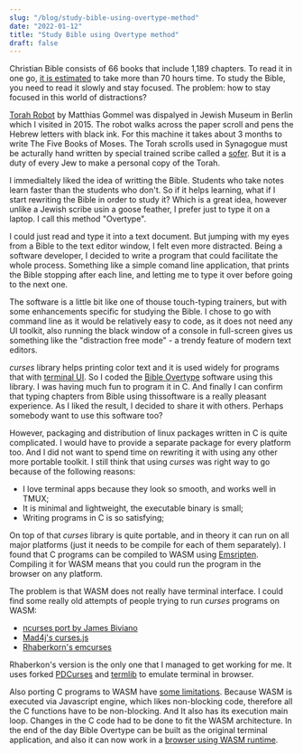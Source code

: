 ```yaml
---
slug: "/blog/study-bible-using-overtype-method"
date: "2022-01-12"
title: "Study Bible using Overtype method"
draft: false
---
```


Christian Bible consists of 66 books that include 1,189 chapters. To read it in one go, [it is estimated][1] to take more than 70 hours time.
To study the Bible, you need to read it slowly and stay focused. The problem: how to stay focused in this world of distractions?

[Torah Robot][2] by Matthias Gommel was dispalyed in Jewish Museum in Berlin which I visited in 2015.  The robot walks across the paper scroll and pens the Hebrew letters with black ink. For this machine it takes about 3 months to write The Five Books of Moses. The Torah scrolls used in Synagogue must be acturally hand written by special trained scribe called a [sofer][3]. But it is a duty of every Jew to make a personal copy of the Torah.

I immedialtely liked the idea of writting the Bible. Students who take notes learn faster than the students who don't. So if it helps learning, what if I start  rewriting the Bible in order to study it? Which is a great idea, however unlike a Jewish scribe usin a goose feather, I prefer just to type it on a laptop. I call this method "Overtype". 

I could just read and type it into a text document. But jumping with my eyes from a Bible to the text editor window, I felt even more distracted.
Being a software developer, I decided to write a program that could facilitate the whole process. Something like a simple comand line application, that prints the Bible stopping after each line, and letting me to type it over before going to the next one.

The software is a little bit like one of thouse touch-typing trainers, but with some enhancements specific for studying the Bible. I chose to go with command line as it would be relatively easy to code, as it does not need any UI toolkit, also running the black window of a console in full-screen gives us something like the "distraction free mode" - a trendy feature of modern text editors.

*curses* library helps printing color text and it is used widely for programs that with [terminal UI][4]. So I coded the [Bible Overtype][5] software using this library. I was having much fun to program it in C. And finally I can confirm that typing chapters from Bible using thissoftware is a really pleasant experience. As I liked the result, I decided to share it with others. Perhaps somebody want to use this software too?

However, packaging and distribution of linux packages written in C is quite complicated. I would have to provide a separate package for every platform too. And I did not want to spend time on rewriting it with using any other more portable toolkit. I still think that using *curses* was right way to go because of the following reasons:

- I love terminal apps because they look so smooth, and works well in TMUX;
- It is minimal and lightweight, the executable binary is small;
- Writing programs in C is so satisfying;

On top of that *curses* library is quite portable, and in theory it can run on all major platforms (just it needs to be compile for each of them separately). I found that C programs can be compiled to WASM using [Emsripten][6]. Compiling it for WASM means that you could run the program in the browser on any platform.

The problem is that WASM does not really have terminal interface. I could find some really old attempts of people trying to run *curses* programs on WASM:

- [ncurses port by James Biviano](https://github.com/jamesbiv/ncurses-emscripten)
- [Mad4j's curses.js](https://github.com/mad4j/curses.js)
- [Rhaberkorn's emcurses](https://github.com/rhaberkorn/emcurses)

Rhaberkon's version is the only one that I managed to get working for me. It uses forked [PDCurses](https://github.com/wmcbrine/PDCurses) and [termlib]() to emulate terminal in browser. 

Also porting C programs to WASM have [some limitations](https://developer.mozilla.org/en-US/docs/WebAssembly/existing_C_to_wasm). Because WASM is executed via Javascript engine, which likes non-blocking code, therefore all the C functions have to be non-blocking. And It also has its execution main loop. Changes in the C code had to be done to fit the WASM architecture. In the end of the day Bible Overtype can be built as the original terminal application, and also it can now work in a [browser using WASM runtime][7].

[1]: https://www.patheos.com/blogs/geneveith/2018/08/how-long-does-it-take-to-read-the-bible/
[2]: https://www.haaretz.com/jewish/robot-pens-torah-in-berlin-1.5255114
[3]: https://en.wikipedia.org/wiki/Sofer
[4]: https://github.com/rothgar/awesome-tuis
[5]: https://github.com/luke10x/bible-overtype
[6]: https://emscripten.org/
[7]: https://www.luke10x.dev/bible/
